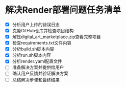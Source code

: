 # 解决Render部署问题任务清单

- [x] 分析用户上传的错误日志
- [x] 克隆GitHub仓库并检查项目结构
- [x] 解压digital_art_marketplace.zip查看完整项目
- [x] 检查requirements.txt文件内容
- [x] 分析build.sh脚本内容
- [x] 分析run.sh脚本内容
- [x] 分析render.yaml配置文件
- [ ] 准备解决方案并提供给用户
- [ ] 确认用户反馈并验证解决方案
- [ ] 总结解决步骤和最终结果
